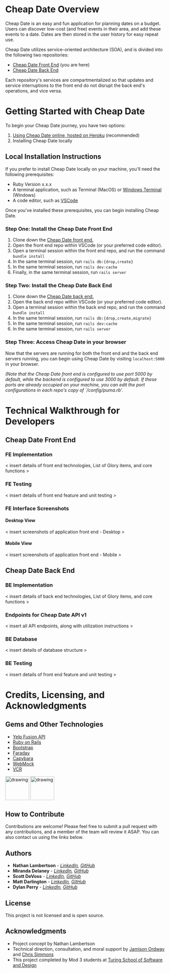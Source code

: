 # Cheap Date Overview
Cheap Date is an easy and fun application for planning dates on a budget. Users can discover low-cost (and free) events in their area, and add these events to a date. Dates are then stored in the user history for easy repeat use.

Cheap Date utilizes service-oriented architecture (SOA), and is divided into the following two repositories:
  - [Cheap Date Front End](https://github.com/Cheap-Date/cheap_date_fe) (you are here)
  - [Cheap Date Back End](https://github.com/Cheap-Date/be_cheap_date)

Each repository's services are compartmentalized so that updates and service interruptions to the front end do not disrupt the back end's operations, and vice versa.

# Getting Started with Cheap Date

To begin your Cheap Date journey, you have two options:
1. [Using Cheap Date online, hosted on Heroku](heroku_deployment_link) (recommended)
2. Installing Cheap Date locally

## Local Installation Instructions

If you prefer to install Cheap Date locally on your machine, you'll need the following prerequisites:
- Ruby Version x.x.x
- A terminal application, such as Terminal (MacOS) or [Windows Terminal](https://learn.microsoft.com/en-us/windows/terminal/) (Windows)
- A code editor, such as [VSCode](https://code.visualstudio.com/)

Once you've installed these prerequisites, you can begin installing Cheap Date.

### Step One: Install the Cheap Date Front End 

1. Clone down the [Cheap Date front end.](https://github.com/Cheap-Date/cheap_date_fe)
2. Open the front end repo within VSCode (or your preferred code editor).
3. Open a terminal session within the front end repo, and run the command `bundle install`
4. In the same terminal session, run `rails db:{drop,create}`
5. In the same terminal session, run `rails dev:cache`
6. Finally, in the same terminal session, run `rails server`

### Step Two: Install the Cheap Date Back End 

1. Clone down the [Cheap Date back end.](https://github.com/Cheap-Date/be_cheap_date)
2. Open the back end repo within VSCode (or your preferred code editor).
3. Open a terminal session within the back end repo, and run the command `bundle install`
4. In the same terminal session, run `rails db:{drop,create,migrate}`
5. In the same terminal session, run `rails dev:cache`
6. In the same terminal session, run `rails server`

### Step Three: Access Cheap Date in your browser

Now that the servers are running for both the front end and the back end servers running, you can begin using Cheap Date by visiting `localhost:5000` in your browser.

_(Note that the Cheap Date front end is configured to use port 5000 by default, while the backend is configured to use 3000 by default. If these ports are already occupied on your machine, you can edit the port configurations in each repo's copy of `/config/puma.rb'._

# Technical Walkthrough for Developers

## Cheap Date Front End 

### FE Implementation

< insert details of front end technologies, List of Glory items, and core functions >

### FE Testing

< insert details of front end feature and unit testing >

### FE Interface Screenshots

#### Desktop View

< insert screenshots of application front end - Desktop >

#### Mobile View

< insert screenshots of application front end - Mobile >

## Cheap Date Back End

### BE Implementation

< insert details of back end technologies, List of Glory items, and core functions >

### Endpoints for Cheap Date API v1

< insert all API endpoints, along with utilization instructions >

### BE Database

< insert details of database structure >

### BE Testing

< insert details of front end feature and unit testing >

# Credits, Licensing, and Acknowledgments

## Gems and Other Technologies

- [Yelp Fusion API](https://docs.developer.yelp.com/docs/fusion-intro)
- [Ruby on Rails](https://rubyonrails.org/)
- [Bootstrap](https://github.com/twbs/bootstrap-rubygem)
- [Faraday](https://github.com/lostisland/faraday)
- [Capybara](https://github.com/teamcapybara/capybara)
- [WebMock](https://github.com/bblimke/webmock)
- [VCR](https://github.com/vcr/vcr)

<img src="https://mikewilliamson.files.wordpress.com/2010/05/rails_on_ruby.jpg" alt="drawing" width="75"/>
<img src="https://codekitapp.com/images/help/free-bootstrap-icon@2x.png" alt="drawing" width="75"/>

## How to Contribute 

Contributions are welcome! Please feel free to submit a pull request with any contributions, and a member of the team will review it ASAP. You can also contact us using the links below. 

## Authors

  - **Nathan Lambertson** - *[LinkedIn](https://www.linkedin.com/in/nathan-lambertson/), [GitHub](https://github.com/lambo1986)* 
  - **Miranda Delaney** - *[LinkedIn](https://www.linkedin.com/in/mld52/), [GitHub](https://github.com/delaneymiranda1)* 
  - **Scott DeVoss** - *[LinkedIn](https://www.linkedin.com/in/scott-devoss/), [GitHub](https://github.com/scottdevoss)* 
  - **Matt Darlington** - *[LinkedIn](https://www.linkedin.com/in/matthew-darlington/), [GitHub](https://github.com/mdarl17)* 
  - **Dylan Perry** - *[LinkedIn](https://www.linkedin.com/in/dylanperry/), [GitHub](https://github.com/Dylan-Perry)* 

## License 

This project is not licensed and is open source. 

## Acknowledgments 
  - Project concept by Nathan Lambertson
  - Technical direction, consultation, and moral support by [Jamison Ordway](https://github.com/jamisonordway) and [Chris Simmons](https://github.com/cjsim89)
  - This project completed by Mod 3 students at [Turing School of Software and Design](https://turing.edu/)

